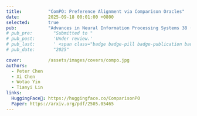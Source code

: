 ```yaml
---
title:          "ComPO: Preference Alignment via Comparison Oracles"
date:           2025-09-18 00:01:00 +0800
selected:       true
pub:            "Advances in Neural Information Processing Systems 38 (NeurIPS 2025)"
# pub_pre:        "Submitted to "
# pub_post:       'Under review.'
# pub_last:       ' <span class="badge badge-pill badge-publication badge-success">Spotlight</span>'
# pub_date:       "2025"

cover:          /assets/images/covers/compo.jpg
authors:
  - Peter Chen
  - Xi Chen
  - Wotao Yin
  - Tianyi Lin
links:
  HuggingFace🤗: https://huggingface.co/ComparisonPO
  Paper: https://arxiv.org/pdf/2505.05465
---
```

